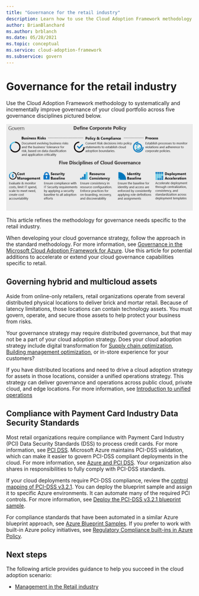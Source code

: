```yaml
---
title: "Governance for the retail industry"
description: Learn how to use the Cloud Adoption Framework methodology to improve governance of your cloud portfolio for the retail industry.
author: BrianBlanchard
ms.author: brblanch
ms.date: 05/28/2021
ms.topic: conceptual
ms.service: cloud-adoption-framework
ms.subservice: govern
---
```


# Governance for the retail industry

Use the Cloud Adoption Framework methodology to systematically and incrementally improve governance of your cloud portfolio across five governance disciplines pictured below.

![Infographic of the Cloud Adoption Framework governance model](../../_images/operational-transformation-govern-large.png)

This article refines the methodology for governance needs specific to the retail industry.

When developing your cloud governance strategy, follow the approach in the standard methodology. For more information, see [Governance in the Microsoft Cloud Adoption Framework for Azure](../../govern/index.md). Use this article for potential additions to accelerate or extend your cloud governance capabilities specific to retail.

## Governing hybrid and multicloud assets

Aside from online-only retailers, retail organizations operate from several distributed physical locations to deliver brick and mortar retail. Because of latency limitations, those locations can contain technology assets. You must govern, operate, and secure those assets to help protect your business from risks.

Your governance strategy may require distributed governance, but that may not be a part of your cloud adoption strategy. Does your cloud adoption strategy include digital transformation for [Supply chain optimization](./retail-supply-chain-optimization.md), [Building management optimization](./retail-building-management-optimization.md), or in-store experience for your customers?

If you have distributed locations and need to drive a cloud adoption strategy for assets in those locations, consider a unified operations strategy. This strategy can deliver governance and operations across public cloud, private cloud, and edge locations. For more information, see [Introduction to unified operations](../../scenarios/hybrid/unified-operations.md)

## Compliance with Payment Card Industry Data Security Standards

Most retail organizations require compliance with Payment Card Industry (PCI) Data Security Standards (DSS) to process credit cards. For more information, see [PCI DSS](/azure/compliance/offerings/offering-pci-dss). Microsoft Azure maintains PCI-DSS validation, which can make it easier to govern PCI-DSS compliant deployments in the cloud. For more information, see [Azure and PCI DSS](/azure/compliance/offerings/offering-pci-dss#azure-and-pci-dss). Your organization also shares in responsibilities to fully comply with PCI-DSS standards.

If your cloud deployments require PCI-DSS compliance, review the [control mapping of PCI-DSS v3.2.1](/azure/governance/blueprints/samples/pci-dss-3.2.1/control-mapping). You can deploy the blueprint sample and assign it to specific Azure environments. It can automate many of the required PCI controls. For more information, see [Deploy the PCI-DSS v3.2.1 blueprint sample](/azure/governance/blueprints/samples/pci-dss-3.2.1/deploy).

For compliance standards that have been automated in a similar Azure blueprint approach, see [Azure Blueprint Samples](/azure/governance/blueprints/samples/). If you prefer to work with built-in Azure policy initiatives, see [Regulatory Compliance built-ins in Azure Policy](/azure/governance/policy/samples/iso-27001).

## Next steps

The following article provides guidance to help you succeed in the cloud adoption scenario:

- [Management in the Retail industry](./manage.md)
